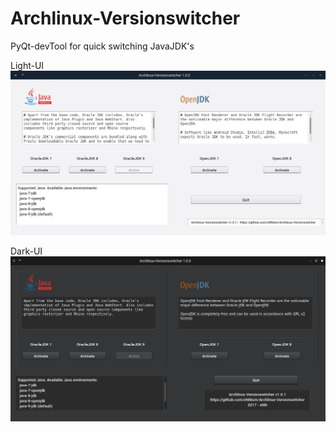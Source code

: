 # Archlinux-Versionswitcher
PyQt-devTool for quick switching JavaJDK's

Light-UI
![alt text](https://github.com/xNNism/Archlinux-Versionswitcher/blob/master/screenshot_light.png?raw=true"")

Dark-UI
![alt text](https://github.com/xNNism/Archlinux-Versionswitcher/blob/master/screenshot.png?raw=true "")




